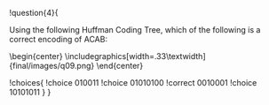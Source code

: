 !question{4}{

Using the following Huffman Coding Tree, which of the following is a correct encoding of ACAB:

\begin{center}
\includegraphics[width=.33\textwidth]{final/images/q09.png}
\end{center}

!choices{
 !choice 010011
 !choice 01010100
 !correct 0010001
 !choice 10101011
}
}

